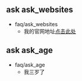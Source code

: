 ## ask ask_websites
* faq/ask_websites
    - 我的官网地址[点击此处](https://www.yslbeautycn.com/)

## ask ask_age
* faq/ask_age
    - 我三岁了

 
 
 
 